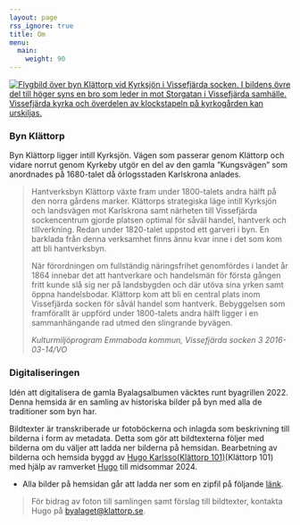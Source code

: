 ```yaml
---
layout: page
rss_ignore: true
title: Om
menu:
  main:
    weight: 90
---
```

[![Flygbild över byn Klättorp vid Kyrksjön i Vissefjärda socken. I bildens övre del till höger syns en bro som leder in mot Storgatan i Vissefjärda samhälle. Vissefjärda kyrka och överdelen av klockstapeln på kyrkogården kan urskiljas.](/Flygfoto_feature.jpg "Flygbild över byn Klättorp vid Kyrksjön i Vissefjärda socken. I bildens övre del till höger syns en bro som leder in mot Storgatan i Vissefjärda samhälle. Vissefjärda kyrka och överdelen av klockstapeln på kyrkogården kan urskiljas. 1935.")](/Flygfoto_feature.jpg)

### Byn Klättorp
Byn Klättorp ligger intill Kyrksjön. Vägen som passerar genom Klättorp och vidare norrut genom Kyrkeby utgör en del av den gamla 
”Kungsvägen” som anordnades på 1680-talet då örlogsstaden Karlskrona anlades.

>Hantverksbyn Klättorp växte fram under 1800-talets andra hälft på den norra gårdens marker. Klättorps strategiska läge intill Kyrksjön och landsvägen mot Karlskrona samt närheten till Vissefjärda sockencentrum gjorde platsen optimal för såväl handel, hantverk och tillverkning. Redan under 1820-talet uppstod ett garveri i byn. En barklada från denna verksamhet finns ännu kvar inne i det som kom att bli hantverksbyn. 
>
>När förordningen om fullständig näringsfrihet genomfördes i landet år 1864 innebar det att hantverkare och handelsmän för första gången fritt kunde slå sig ner på landsbygden och där utöva sina yrken samt öppna handelsbodar. Klättorp kom att bli en central plats inom Vissefjärda socken för såväl handel som hantverk. Bebyggelsen som framförallt är uppförd under 1800-talets andra hälft ligger i en sammanhängande rad utmed den slingrande byvägen.
>
>*Kulturmiljöprogram Emmaboda kommun, Vissefjärda socken 3 2016-03-14/VO*

### Digitaliseringen
Idén att digitalisera de gamla Byalagsalbumen väcktes runt byagrillen 2022. Denna hemsida är en samling av historiska bilder på byn med alla de traditioner som byn har.

Bildtexter är transkriberade ur fotoböckerna och inlagda som beskrivning till bilderna i form av metadata. Detta som gör att bildtexterna följer med bilderna om du väljer att ladda ner bilderna på hemsidan. Bearbetning av bilderna och hemsida byggd av [Hugo Karlsso(Klättorp 101)](https://github.com/HuggeK)(Klättorp 101) med hjälp av ramverket [Hugo](https://gohugo.io) till midsommar 2024.

* Alla bilder på hemsidan går att ladda ner som en zipfil på följande [länk](https://klattorp.se/historia.zip).

>För bidrag av foton till samlingen samt förslag till bildtexter, kontakta Hugo på <byalaget@klattorp.se>.